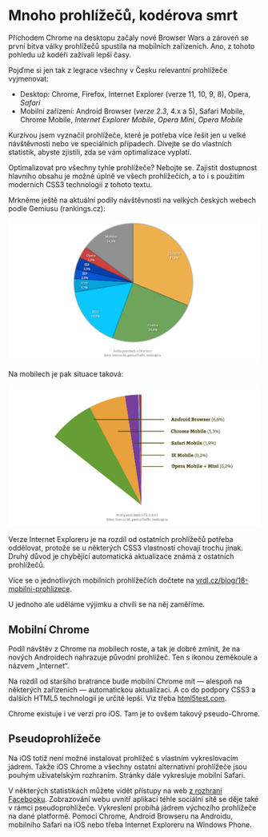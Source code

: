 # Mnoho prohlížečů, kodérova smrt

Příchodem Chrome na desktopu začaly nové Browser Wars a zároveň se první bitva války prohlížečů spustila na mobilních zařízeních. Ano, z tohoto pohledu už kodéři zažívali lepší časy.

Pojďme si jen tak z legrace všechny v Česku relevantní prohlížeče vyjmenovat:

- Desktop: Chrome, Firefox, Internet Explorer (verze 11, 10, 9, 8), Opera, *Safari*
- Mobilní zařízení: Android Browser (*verze 2.3*, 4.x a 5), Safari Mobile, Chrome Mobile, *Internet Explorer Mobile*, *Opera Mini*, *Opera Mobile*

Kurzívou jsem vyznačil prohlížeče, které je potřeba více řešit jen u velké návštěvnosti nebo ve speciálních případech. Dívejte se do vlastních statistik, abyste zjistili, zda se vám optimalizace vyplatí.

Optimalizovat pro všechny tyhle prohlížeče? Nebojte se. Zajistit dostupnost hlavního obsahu je možné úplně ve všech prohlížečích, a to i s použitím moderních CSS3 technologií z tohoto textu.

Mrkněme ještě na aktuální podíly návštěvnosti na velkých českých webech podle Gemiusu (rankings.cz):

![Statistiky pro desktopové prohlížeče](dist/images/original/statistiky-prohlizece-desktop.jpg)

Na mobilech je pak situace taková:

![Statistiky pro mobilní prohlížeče](dist/images/original/statistiky-prohlizece-mobil.jpg)

Verze Internet Exploreru je na rozdíl od ostatních prohlížečů potřeba oddělovat, protože se u některých CSS3 vlastností chovají trochu jinak. Druhý důvod je chybějící automatická aktualizace známá z ostatních prohlížečů.

Více se o jednotlivých mobilních prohlížečích dočtete na [vrdl.cz/blog/18-mobilni-prohlizece](http://www.vzhurudolu.cz/blog/18-mobilni-prohlizece).

U jednoho ale uděláme výjimku a chvíli se na něj zaměříme.

## Mobilní Chrome

Podíl návštěv z Chrome na mobilech roste, a tak je dobré zmínit, že na nových Androidech nahrazuje původní prohlížeč. Ten s ikonou zeměkoule a názvem „Internet“.

Na rozdíl od staršího bratrance bude mobilní Chrome mít — alespoň na některých zařízeních — automatickou aktualizaci. A co do podpory CSS3 a dalších HTML5 technologií je určitě lepší. Viz třeba [html5test.com](https://html5test.com/results/mobile.html).

Chrome existuje i ve verzi pro iOS. Tam je to ovšem  takový pseudo-Chrome.

## Pseudoprohlížeče

Na iOS totiž není možné instalovat prohlížeč s vlastním vykreslovacím jádrem. Takže iOS Chrome a všechny ostatní alternativní prohlížeče jsou pouhým uživatelským rozhraním. Stránky dále vykresluje mobilní Safari.

V některých statistikách můžete vidět přístupy na web [z rozhraní Facebooku](http://www.vzhurudolu.cz/blog/19-prohlizec-facebook). Zobrazování webu uvnitř aplikací téhle sociální sítě se děje také v rámci pseudoprohlížeče. Vykreslení probíhá jádrem výchozího prohlížeče na dané platformě. Pomocí Chrome, Android Browseru na Androidu, mobilního Safari na iOS nebo třeba Internet Exploreru na Windows Phone.
